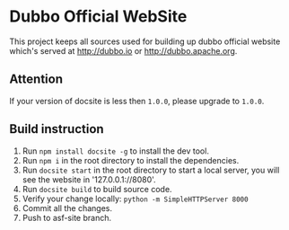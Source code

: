 # Dubbo Official WebSite

This project keeps all sources used for building up dubbo official website which's served at http://dubbo.io or http://dubbo.apache.org.


## Attention

If your version of docsite is less then `1.0.0`, please upgrade to `1.0.0`.

## Build instruction

1. Run `npm install docsite -g` to install the dev tool.
2. Run `npm i` in the root directory to install the dependencies.
3. Run `docsite start` in the root directory to start a local server, you will see the website in '127.0.0.1://8080'.
4. Run `docsite build` to build source code.
5. Verify your change locally: `python -m SimpleHTTPServer 8000`
6. Commit all the changes.
7. Push to asf-site branch.

